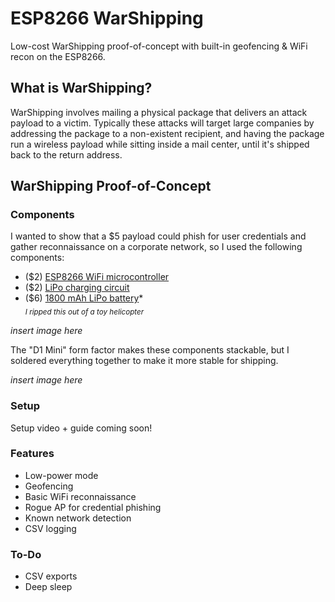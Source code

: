 # ESP8266 WarShipping
Low-cost WarShipping proof-of-concept with built-in geofencing & WiFi recon on the ESP8266.

## What is WarShipping?
WarShipping involves mailing a physical package that delivers an attack payload to a victim.  Typically these attacks will target large companies by addressing the package to a non-existent recipient, and having the package run a wireless payload while sitting inside a mail center, until it's shipped back to the return address.  

## WarShipping Proof-of-Concept

### Components
I wanted to show that a $5 payload could phish for user credentials and gather reconnaissance on a corporate network, so I used the following components: 
- ($2) [ESP8266 WiFi microcontroller]()
- ($2) [LiPo charging circuit]()
- ($6) [1800 mAh LiPo battery]()*  
<sub>*I ripped this out of a toy helicopter*</sub>


*insert image here*

The "D1 Mini" form factor makes these components stackable, but I soldered everything together to make it more stable for shipping.

*insert image here*

### Setup
Setup video + guide coming soon!

### Features
- Low-power mode
- Geofencing
- Basic WiFi reconnaissance
- Rogue AP for credential phishing
- Known network detection
- CSV logging

### To-Do
- CSV exports
- Deep sleep